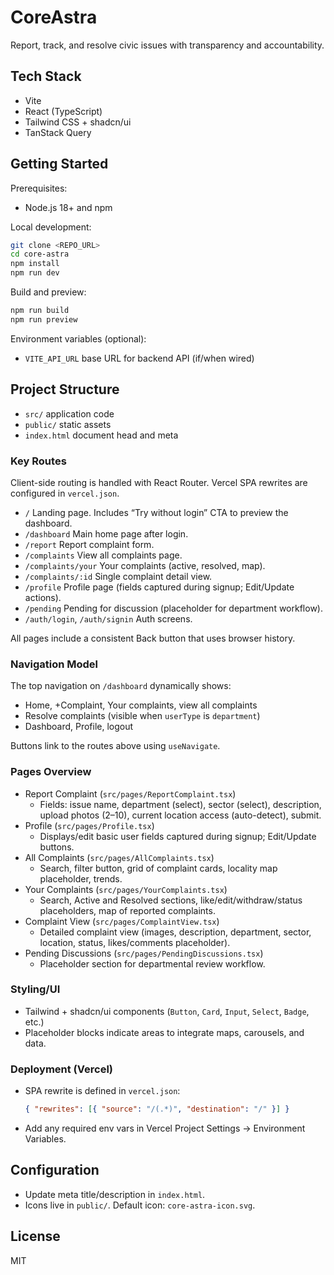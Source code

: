 # CoreAstra

Report, track, and resolve civic issues with transparency and accountability.

## Tech Stack

- Vite
- React (TypeScript)
- Tailwind CSS + shadcn/ui
- TanStack Query

## Getting Started

Prerequisites:
- Node.js 18+ and npm

Local development:
```sh
git clone <REPO_URL>
cd core-astra
npm install
npm run dev
```

Build and preview:
```sh
npm run build
npm run preview
```

Environment variables (optional):
- `VITE_API_URL` base URL for backend API (if/when wired)

## Project Structure

- `src/` application code
- `public/` static assets
- `index.html` document head and meta

### Key Routes

Client-side routing is handled with React Router. Vercel SPA rewrites are configured in `vercel.json`.

- `/` Landing page. Includes “Try without login” CTA to preview the dashboard.
- `/dashboard` Main home page after login.
- `/report` Report complaint form.
- `/complaints` View all complaints page.
- `/complaints/your` Your complaints (active, resolved, map).
- `/complaints/:id` Single complaint detail view.
- `/profile` Profile page (fields captured during signup; Edit/Update actions).
- `/pending` Pending for discussion (placeholder for department workflow).
- `/auth/login`, `/auth/signin` Auth screens.

All pages include a consistent Back button that uses browser history.

### Navigation Model

The top navigation on `/dashboard` dynamically shows:
- Home, +Complaint, Your complaints, view all complaints
- Resolve complaints (visible when `userType` is `department`)
- Dashboard, Profile, logout

Buttons link to the routes above using `useNavigate`.

### Pages Overview

- Report Complaint (`src/pages/ReportComplaint.tsx`)
  - Fields: issue name, department (select), sector (select), description, upload photos (2–10), current location access (auto-detect), submit.
- Profile (`src/pages/Profile.tsx`)
  - Displays/edit basic user fields captured during signup; Edit/Update buttons.
- All Complaints (`src/pages/AllComplaints.tsx`)
  - Search, filter button, grid of complaint cards, locality map placeholder, trends.
- Your Complaints (`src/pages/YourComplaints.tsx`)
  - Search, Active and Resolved sections, like/edit/withdraw/status placeholders, map of reported complaints.
- Complaint View (`src/pages/ComplaintView.tsx`)
  - Detailed complaint view (images, description, department, sector, location, status, likes/comments placeholder).
- Pending Discussions (`src/pages/PendingDiscussions.tsx`)
  - Placeholder section for departmental review workflow.

### Styling/UI

- Tailwind + shadcn/ui components (`Button`, `Card`, `Input`, `Select`, `Badge`, etc.)
- Placeholder blocks indicate areas to integrate maps, carousels, and data.

### Deployment (Vercel)

- SPA rewrite is defined in `vercel.json`:
  ```json
  { "rewrites": [{ "source": "/(.*)", "destination": "/" }] }
  ```
- Add any required env vars in Vercel Project Settings → Environment Variables.

## Configuration

- Update meta title/description in `index.html`.
- Icons live in `public/`. Default icon: `core-astra-icon.svg`.

## License

MIT
